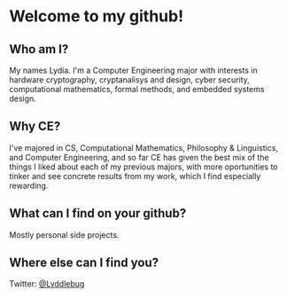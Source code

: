 # Welcome to my github!
## Who am I?
My names Lydia. I'm a Computer Engineering major with interests in hardware cryptography, cryptanalisys and design, cyber security, computational mathematics, formal methods, and embedded systems design.
## Why CE?
I've majored in CS, Computational Mathematics, Philosophy & Linguistics, and Computer Engineering, and so far CE has given the best mix of the things I liked about each of my previous majors, with more oportunities to tinker and see concrete results from my work, which I find especially rewarding.
## What can I find on your github?
Mostly personal side projects.

## Where else can I find you?
Twitter: [@Lyddlebug](https://twitter.com/Lyddlebug)
